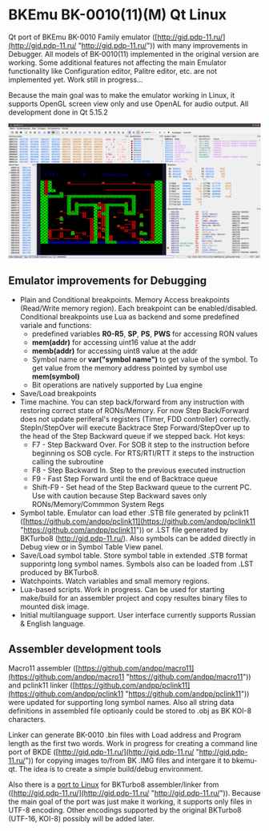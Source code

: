 # BKEmu BK-0010(11)(M) Qt Linux

Qt port of BKEmu BK-0010 Family emulator ([http://gid.pdp-11.ru/](http://gid.pdp-11.ru/ "http://gid.pdp-11.ru/")) with many improvements in Debugger.
All models of BK-0010(11) implemented in the original version are working. Some additional features not affecting the main Emulator functionality like Configuration editor, Palitre editor, etc. are not implemented yet. Work still in progress...

Because the main goal was to make the emulator working in Linux, it supports OpenGL screen view only and use OpenAL for audio output. 
All development done in Qt 5.15.2

[![Main Screen](MainScreen.png  "Main Screen")](MainScreen.png  "Main Screen")

## Emulator improvements for Debugging

- Plain and Conditional breakpoints. Memory Access breakpoints (Read/Write memory region). Each breakpoint can be enabled/disabled. Conditional breakpoints use Lua as backend and some predefined variale and functions:
   - predefined variables **R0-R5**, **SP**, **PS**, **PWS** for accessing RON values
   - **mem(addr)** for accessing uint16 value at the addr
   - **memb(addr)** for accessing uint8 value at the addr
   - Symbol name or **var("symbol name")** to get value of the symbol. To get value from the memory address pointed by symbol use **mem(symbol)**
   - Bit operations are natively supported by Lua engine
- Save/Load breakpoints
- Time machine. You can step back/forward from any instruction with restoring correct state of RONs/Memory. For now Step Back/Forward does not update periferal's registers (Timer, FDD controller) correctly. StepIn/StepOver will execute Backtrace Step Forward/StepOver up to the head of the Step Backward queue if we stepped back. Hot keys:
   - F7       - Step Backward Over. For SOB it step to the instruction before beginning os SOB cycle. For RTS/RTI/RTT it steps to the instruction calling the subroutine
   - F8       - Step Backward In. Step to the previous executed instruction
   - F9       - Fast Step Forward until the end of Backtrace queue
   - Shift-F9 - Set head of the Step Backward queue to the current PC. Use with caution because Step Backward saves only RONs/Memory/Commmon System Regs
- Symbol table. Emulator can load ether .STB file generated by pclink11 ([https://github.com/andpp/pclink11](https://github.com/andpp/pclink11 "https://github.com/andpp/pclink11")) or .LST file generated by BKTurbo8 (http://gid.pdp-11.ru/). Also symbols can be added directly in Debug view or in Symbol Table View panel.
- Save/Load symbol table. Store symbol table in extended .STB format supporintg long symbol names. Symbols also can be loaded from .LST produced by BKTurbo8.
- Watchpoints. Watch variables and small memory regions.
- Lua-based scripts. Work in progress. Can be used for starting make/build for an assembler project and copy resultes binary files to mounted disk image.
- Initial multilanguage support. User interface currently supports Russian & English language.

## Assembler development tools

Macro11 assembler ([https://github.com/andpp/macro11](https://github.com/andpp/macro11 "https://github.com/andpp/macro11")) and pclink11 linker ([https://github.com/andpp/pclink11](https://github.com/andpp/pclink11 "https://github.com/andpp/pclink11")) were updated for supporting long symbol names. Also all string data definitions in assembled file optioanly could be stored to .obj as BK KOI-8 characters.

Linker can generate BK-0010 .bin files with Load address and Program length as the first two words. Work in progress for creating a command line port of BKDE ([http://gid.pdp-11.ru/](http://gid.pdp-11.ru/ "http://gid.pdp-11.ru/")) for copying images to/from BK .IMG files and intergare it to bkemu-qt. The idea is to create a simple build/debug environment.

Also there is a [port to Linux](https://github.com/andpp/BKTurbo8 "https://github.com/andpp/BKTurbo8") for BKTurbo8 assembler/linker from ([http://gid.pdp-11.ru/](http://gid.pdp-11.ru/ "http://gid.pdp-11.ru/")). Because the main goal of the port was just make it working, it supports only files in UTF-8 encoding. Other encodings supported by the original BKTurbo8 (UTF-16, KOI-8) possibly will be added later.

